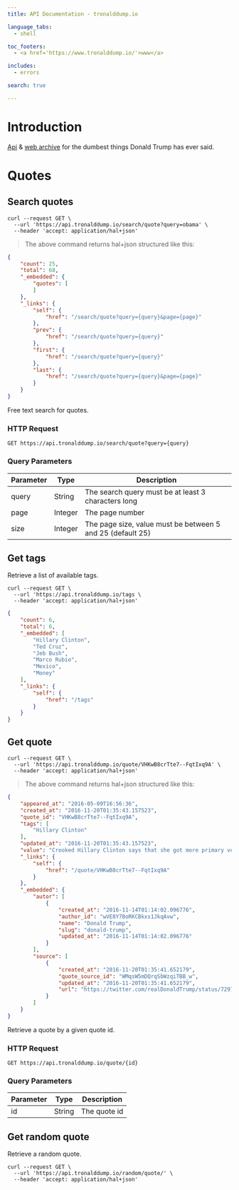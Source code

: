 ```yaml
---
title: API Documentation - tronalddump.io

language_tabs:
  - shell

toc_footers:
  - <a href='https://www.tronalddump.io/'>www</a>

includes:
  - errors

search: true

---
```


# Introduction

[Api](https://api.tronalddump.io) & [web archive](https://www.tronalddump.io) for the dumbest things Donald Trump has ever said.

# Quotes

## Search quotes

```shell
curl --request GET \
  --url 'https://api.tronalddump.io/search/quote?query=obama' \
  --header 'accept: application/hal+json'
```

> The above command returns hal+json structured like this:

```json
{
	"count": 25,
	"total": 68,
	"_embedded": {
		"quotes": [
		]
	},
	"_links": {
		"self": {
			"href": "/search/quote?query={query}&page={page}"
		},
		"prev": {
			"href": "/search/quote?query={query}"
		},
		"first": {
			"href": "/search/quote?query={query}"
		},
		"last": {
			"href": "/search/quote?query={query}&page={page}"
		}
	}
}
```


Free text search for quotes.

### HTTP Request

`GET https://api.tronalddump.io/search/quote?query={query}`

### Query Parameters

Parameter | Type | Description
--------- | ------- | -----------
query | String | The search query must be at least 3 characters long
page | Integer | The page number
size | Integer | The page size, value must be between 5 and 25 (default 25)

## Get tags

Retrieve a list of available tags.

```shell
curl --request GET \
  --url 'https://api.tronalddump.io/tags \
  --header 'accept: application/hal+json'
```

```json
{
	"count": 6,
	"total": 6,
	"_embedded": [
		"Hillary Clinton",
		"Ted Cruz",
		"Jeb Bush",
		"Marco Rubio",
		"Mexico",
		"Money"
	],
	"_links": {
		"self": {
			"href": "/tags"
		}
	}
}
```

## Get quote

```shell
curl --request GET \
  --url 'https://api.tronalddump.io/quote/VHKwB8crTte7--FqtIxq9A' \
  --header 'accept: application/hal+json'
```
> The above command returns hal+json structured like this:

```json
{
	"appeared_at": "2016-05-09T16:56:36",
	"created_at": "2016-11-20T01:35:43.157523",
	"quote_id": "VHKwB8crTte7--FqtIxq9A",
	"tags": [
		"Hillary Clinton"
	],
	"updated_at": "2016-11-20T01:35:43.157523",
	"value": "Crooked Hillary Clinton says that she got more primary votes than Donald Trump. But I had 17 people to beat—she had one!",
	"_links": {
		"self": {
			"href": "/quote/VHKwB8crTte7--FqtIxq9A"
		}
	},
	"_embedded": {
		"autor": [
			{
				"created_at": "2016-11-14T01:14:02.096776",
				"author_id": "wVE8Y7BoRKCBkxs1JkqAvw",
				"name": "Donald Trump",
				"slug": "donald-trump",
				"updated_at": "2016-11-14T01:14:02.096776"
			}
		],
		"source": [
			{
				"created_at": "2016-11-20T01:35:41.652179",
				"quote_source_id": "WMqsW5mDQrqSbWzqiTBB_w",
				"updated_at": "2016-11-20T01:35:41.652179",
				"url": "https://twitter.com/realDonaldTrump/status/729716712124362754"
			}
		]
	}
}
```

Retrieve a quote by a given quote id.

### HTTP Request

`GET https://api.tronalddump.io/quote/{id}`

### Query Parameters

Parameter | Type | Description
--------- | ------- | -----------
id | String | The quote id

## Get random quote

Retrieve a random quote.

```shell
curl --request GET \
  --url 'https://api.tronalddump.io/random/quote/' \
  --header 'accept: application/hal+json'
```
